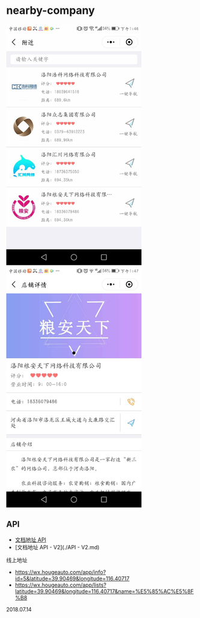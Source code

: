 # nearby-company

<img src="./screenshot/list.jpg" width="360"/>

<img src="./screenshot/details.jpg" width="360"/>



## API 

- [文档地址 API](./API.md)
- [文档地址 API - V2](./API - V2.md)

线上地址
- https://wx.hougeauto.com/app/info?id=5&latitude=39.90469&longitude=116.40717
- https://wx.hougeauto.com/app/lists?latitude=39.90469&longitude=116.40717&name=%E5%85%AC%E5%8F%B8

2018.07.14
